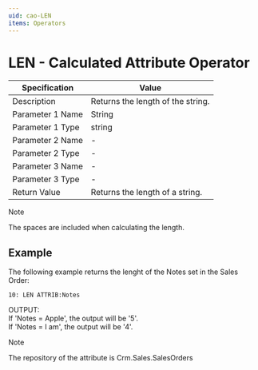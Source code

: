 ```yaml
---
uid: cao-LEN
items: Operators
---
```


# LEN - Calculated Attribute Operator

| Specification         | Value                                                        |
| --------------------- | ------------------------------------------------------------ |
| Description           | Returns the length of the string.           |
| Parameter 1 Name      | String                                                         |
| Parameter 1 Type      | string                                    |
| Parameter 2 Name      | -                                                            |
| Parameter 2 Type      | -                                                            |
| Parameter 3 Name      | -                                                            |
| Parameter 3 Type      | -                                                            |
| Return Value          | Returns the length of a string.                                                  |

> [!NOTE] 
> The spaces are included when calculating the length.

## Example
The following example returns the lenght of the Notes set in the Sales Order:
```
10: LEN ATTRIB:Notes
```
OUTPUT: 
<br/> If 'Notes = Apple', the output will be '5'.
<br/> If 'Notes = I am', the output will be '4'. 

> [!NOTE] 
> The repository of the attribute is Crm.Sales.SalesOrders
